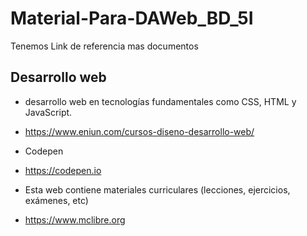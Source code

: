 # Material-Para-DAWeb_BD_5I
Tenemos Link de referencia mas documentos

## Desarrollo web
- desarrollo web en tecnologías fundamentales como CSS, HTML y JavaScript.
- https://www.eniun.com/cursos-diseno-desarrollo-web/

- Codepen
- https://codepen.io

- Esta web contiene materiales curriculares (lecciones, ejercicios, exámenes, etc)
- https://www.mclibre.org
